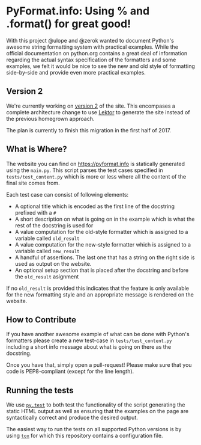 # PyFormat.info: Using % and .format() for great good!

With this project @ulope and @zerok wanted to document Python's awesome string
formatting system with practical examples. While the official documentation on
python.org contains a great deal of information regarding the actual syntax
specification of the formatters and some examples, we felt it would be nice to
see the new and old style of formatting side-by-side and provide even more
practical examples.


## Version 2

We're currently working on [version 2](https://github.com/ulope/pyformat.info/tree/v2) 
of the site. This encompases a complete architecture change to use [Lektor](https://getlektor.com)
to generate the site instead of the previous homegrown approach.

The plan is currently to finish this migration in the first half of 2017.


## What is Where?

The website you can find on https://pyformat.info is statically generated using
the `main.py`. This script parses the test cases specified in
`tests/test_content.py` which is more or less where all the content of the
final site comes from.

Each test case can consist of following elements:

* A optional title which is encoded as the first line of the docstring prefixed
  with a `# `
* A short description on what is going on in the example which is what the rest
  of the docstring is used for
* A value computation for the old-style formatter which is assigned to a
  variable called `old_result`
* A value computation for the new-style formatter which is assigned to a
  variable called `new_result`
* A handful of assertions. The last one that has a string on the right side is
  used as output on the website.
* An optional setup section that is placed after the docstring and before the
  `old_result` asignment

If no `old_result` is provided this indicates that the feature is only
available for the new formatting style and an appropriate message is rendered
on the website.


## How to Contribute

If you have another awesome example of what can be done with Python's
formatters please create a new test-case in `tests/test_content.py` including a
short info message about what is going on there as the docstring.

Once you have that, simply open a pull-request! Please make sure that you code
is PEP8-compliant (except for the line length).


## Running the tests

We use [`py.test`](http://pytest.org) to both test the functionality of the script
generating the static HTML output as well as ensuring that the examples on the
page are syntactically correct and produce the desired output.

The easiest way to run the tests on all supported Python versions is by using
[`tox`](http://tox.testrun.org) for which this repository contains a configuration file.
